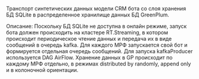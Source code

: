 Транспорт синтетических данных модели CRM бота со слоя хранения БД SQLite в распределенное хранилище данных БД GreenPlum.

Описание:
Поскольку БД SQLite не доступна в онлайн режиме, запуск бота должен происходить на кластере RT.Streaming, в котором происходит периодическое чтение данных и передача их в виде сообщений в очередь kafka.
Для каждого МРФ запускается свой бот и формируется отдельная очередь сообщений.
Для запуска kafkaProducer используется DAG AirFlow.
Хранение данных в GP происходит по каждому МРФ отдельно, в режимах distributed by randomly, append only и в колоночной ориентации.

